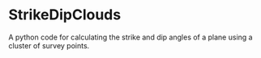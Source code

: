 # StrikeDipClouds
A python code for calculating the strike and dip angles of a plane using a cluster of survey points.
